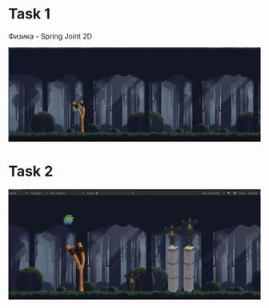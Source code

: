 # Task 1
Физика - Spring Joint 2D
<p align="center">
  <img src="img/task/Task_1.gif"/>
</p>

# Task 2
<p align="center">
  <img src="img/task/Task_2.gif"/>
</p>
